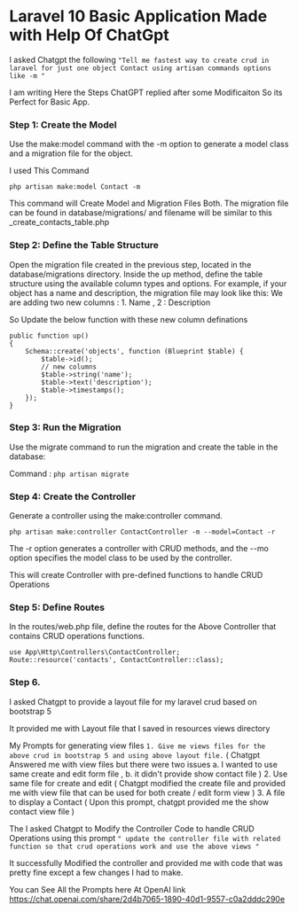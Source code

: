 # Laravel 10 Basic Application Made with Help Of ChatGpt
I asked Chatgpt the following 
`"Tell me fastest way to create crud in laravel for just one object Contact using artisan commands options like -m "`

I am writing Here the Steps ChatGPT replied after some Modificaiton So its Perfect for Basic App.

### Step 1: Create the Model
Use the make:model command with the -m option to generate a model class and a migration file for the object. 

I used This Command 

`php artisan make:model Contact -m`

This command will Create Model and Migration Files Both. 
The migration file can be found in database/migrations/ and filename will be similar to this _create_contacts_table.php

### Step 2: Define the Table Structure
Open the migration file created in the previous step, located in the database/migrations directory. Inside the up method, define the table structure using the available column types and options. For example, if your object has a name and description, the migration file may look like this:
We are adding two new columns : 1. Name , 2 : Description 

So Update the below function with these new column definations 

```
public function up()
{
    Schema::create('objects', function (Blueprint $table) {
        $table->id();
        // new columns 
        $table->string('name');
        $table->text('description');
        $table->timestamps();
    });
}
```
   
### Step 3: Run the Migration
Use the migrate command to run the migration and create the table in the database:

Command : 
`php artisan migrate`

### Step 4: Create the Controller
Generate a controller using the make:controller command. 

`php artisan make:controller ContactController -m --model=Contact -r`

The -r option generates a controller with CRUD methods, and the --mo option specifies the model class to be used by the controller.

This will create Controller with pre-defined functions to handle CRUD Operations 

### Step 5: Define Routes
In the routes/web.php file, define the routes for the Above Controller that contains CRUD operations functions.

```
use App\Http\Controllers\ContactController;
Route::resource('contacts', ContactController::class);
```

### Step 6. 
I asked Chatgpt to provide a layout file for my laravel crud based on bootstrap 5 

It provided me with Layout file that I saved in resources views directory

My Prompts for generating view files 
`1. Give me views files for the above crud in bootstrap 5 and using above layout file.` 
( Chatgpt Answered me with view files but there were two issues a. I wanted to use same create and edit form file , b. it didn't provide show contact file  )
2. Use same file for create and edit ( Chatgpt modified the create file and provided me with view file that can be used for both create / edit form view ) 
3. A file to display a Contact ( Upon this prompt, chatgpt provided me the show contact view file ) 

The I asked Chatgpt to Modify the Controller Code to handle CRUD Operations using this prompt
`" update the controller file with related function so that crud operations work and use the above views "`

It successfully Modified the controller and provided me with code that was pretty fine except a few changes I had to make.

You can See All the Prompts here At OpenAI link https://chat.openai.com/share/2d4b7065-1890-40d1-9557-c0a2dddc290e
